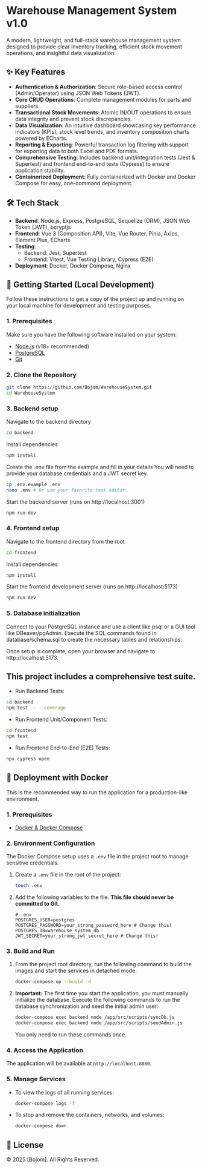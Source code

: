 # Warehouse Management System v1.0

A modern, lightweight, and full-stack warehouse management system designed to provide clear inventory tracking, efficient stock movement operations, and insightful data visualization.


## ✨ Key Features

*   **Authentication & Authorization**: Secure role-based access control (Admin/Operator) using JSON Web Tokens (JWT).
*   **Core CRUD Operations**: Complete management modules for parts and suppliers.
*   **Transactional Stock Movements**: Atomic IN/OUT operations to ensure data integrity and prevent stock discrepancies.
*   **Data Visualization**: An intuitive dashboard showcasing key performance indicators (KPIs), stock level trends, and inventory composition charts powered by ECharts.
*   **Reporting & Exporting**: Powerful transaction log filtering with support for exporting data to both Excel and PDF formats.
*   **Comprehensive Testing**: Includes backend unit/integration tests (Jest & Supertest) and frontend end-to-end tests (Cypress) to ensure application stability.
*   **Containerized Deployment**: Fully containerized with Docker and Docker Compose for easy, one-command deployment.

## 🛠️ Tech Stack

*   **Backend**: Node.js, Express, PostgreSQL, Sequelize (ORM), JSON Web Token (JWT), bcryptjs
*   **Frontend**: Vue 3 (Composition API), Vite, Vue Router, Pinia, Axios, Element Plus, ECharts
*   **Testing**:
    *   Backend: Jest, Supertest
    *   Frontend: Vitest, Vue Testing Library, Cypress (E2E)
*   **Deployment**: Docker, Docker Compose, Nginx

## 🚀 Getting Started (Local Development)

Follow these instructions to get a copy of the project up and running on your local machine for development and testing purposes.

### 1. Prerequisites

Make sure you have the following software installed on your system:

*   [Node.js](https://nodejs.org/) (v18+ recommended)
*   [PostgreSQL](https://www.postgresql.org/download/)
*   [Git](https://git-scm.com/downloads)

### 2. Clone the Repository

```bash
git clone https://github.com/Bojom/WarehouseSystem.git
cd WarehouseSystem
```
### 3. Backend setup
Navigate to the backend directory

```bash
cd backend
```
Install dependencies
```bash
npm install
```

Create the .env file from the example and fill in your details
You will need to provide your database credentials and a JWT secret key.
```bash
cp .env.example .env
nano .env # Or use your favorite text editor
```


Start the backend server (runs on http://localhost:3001)
```bash
npm run dev
```

### 4. Frontend setup
Navigate to the frontend directory from the root

```bash
cd frontend
```
Install dependencies

```bash
npm install
```

Start the frontend development server (runs on http://localhost:5173)

```bash
npm run dev
```
### 5. Database initialization

Connect to your PostgreSQL instance and use a client like psql or a GUI tool like DBeaver/pgAdmin. Execute the SQL commands found in database/schema.sql to create the necessary tables and relationships.

Once setup is complete, open your browser and navigate to http://localhost:5173.

## This project includes a comprehensive test suite.

* Run Backend Tests:

```bash
cd backend
npm test -- --coverage
```
* Run Frontend Unit/Component Tests:

```bash
cd frontend
npm test
```
* Run Frontend End-to-End (E2E) Tests:

```bash
npx cypress open
```

## 🐳 Deployment with Docker

This is the recommended way to run the application for a production-like environment.

### 1. Prerequisites

*   [Docker & Docker Compose](https://www.docker.com/products/docker-desktop/)

### 2. Environment Configuration

The Docker Compose setup uses a `.env` file in the project root to manage sensitive credentials.

1.  Create a `.env` file in the root of the project:
    ```bash
    touch .env
    ```

2.  Add the following variables to the file. **This file should never be committed to Git.**

    ```env
    # .env
    POSTGRES_USER=postgres
    POSTGRES_PASSWORD=your_strong_password_here # Change this!
    POSTGRES_DB=warehouse_system_db
    JWT_SECRET=your_strong_jwt_secret_here # Change this!
    ```

### 3. Build and Run

1.  From the project root directory, run the following command to build the images and start the services in detached mode:

    ```bash
    docker-compose up --build -d
    ```

2.  **Important:** The first time you start the application, you must manually initialize the database. Execute the following commands to run the database synchronization and seed the initial admin user:
    ```bash
    docker-compose exec backend node /app/src/scripts/syncDb.js
    docker-compose exec backend node /app/src/scripts/seedAdmin.js
    ```
    You only need to run these commands once.

### 4. Access the Application
The application will be available at `http://localhost:8080`.

### 5. Manage Services
*   To view the logs of all running services:
    ```bash
    docker-compose logs -f
    ```
*   To stop and remove the containers, networks, and volumes:
    ```bash
    docker-compose down
    ```

## 📝 License

© 2025 [Bojom]. All Rights Reserved.
